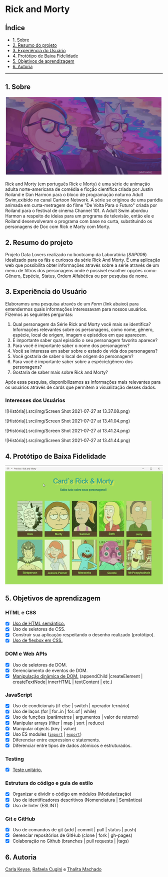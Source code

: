 # Rick and Morty

## Índice

- [1. Sobre](#1-sobre)
- [2. Resumo do projeto](#2-resumo-do-projeto)
- [3. Experiência do Usuário](#3-experiência-do-usuário)
- [4. Protótipo de Baixa Fidelidade](#5-protótipo-de-baixa-fidelidade)
- [5. Objetivos de aprendizagem](#6-objetivos-de-aprendizagem)
- [6. Autoria](#6-autoria)


---

## 1. Sobre

![Alt text](src/img/intro.png)

Rick and Morty (em português Rick e Morty) é uma série de animação adulta norte-americana de comédia e ficção científica criada por Justin Roiland e Dan Harmon para o bloco de programação noturno Adult Swim,exibido no canal Cartoon Network.
A série se originou de uma paródia animada em curta-metragem do filme "De Volta Para o Futuro" criada por Roiland para o festival de cinema Channel 101. A Adult Swim abordou Harmon a respeito de ideias para um programa de televisão, então ele e Roiland desenvolveram o programa com base no curta, substituindo os personagens de Doc com Rick e Marty com Morty.

## 2. Resumo do projeto

Projeto Data Lovers realizado no bootcamp da Laboratória (_SAP006_) idealizado para os fãs e curiosos da série Rick And Morty. É uma aplicação web que possibilita obter informações através sobre a série através de um menu de filtros dos personagens onde é possível escolher opções como: Gênero, Espécie, Status, Ordem Alfabética ou por pesquisa de nome.

## 3. Experiência do Usuário

Elaboramos uma pesquisa através de um _Form_ (link abaixo) para entendermos quais informações interessavam para nossos usuários. Fizemos as seguintes perguntas:

1. Qual personagem da Série Rick and Morty você mais se identifica?
Informações relevantes sobre os personagens, como nome, gênero, espécie, local de origem, imagem e episódios em que aparecem.
2. É importante saber qual episódio o seu personagem favorito aparece?
3. Para você é importante saber o nome dos personagens?
4. Você se interessa em saber sobre o estado de vida dos personagens?
5. Você gostaria de saber o local de origem do personagem?
6. Para você é importante saber sobre a espécie/gênero dos personagens?
7. Gostaria de saber mais sobre Rick and Morty?


Após essa pesquisa, disponibilizamos as informações mais relevantes para os usuários através de cards que permitem a visualização desses dados.

### Interesses dos Usuários

![História](.src/img/Screen Shot 2021-07-27 at 13.37.08.png)

![História](.src/img/Screen Shot 2021-07-27 at 13.41.04.png)

![História](.src/img/Screen Shot 2021-07-27 at 13.41.24.png)

![História](.src/img/Screen Shot 2021-07-27 at 13.41.44.png)

## 4. Protótipo de Baixa Fidelidade

![Protótipo.](src/img/rick_and_morty.gif)

## 5. Objetivos de aprendizagem

### HTML e CSS

- [x] [Uso de HTML semântico.](https://developer.mozilla.org/en-US/docs/Glossary/Semantics#Semantics_in_HTML)
- [x] Uso de seletores de CSS.
- [x] Construir sua aplicação respeitando o desenho realizado (protótipo).
- [x] [Uso de flexbox em CSS.](https://css-tricks.com/snippets/css/a-guide-to-flexbox/)

### DOM e Web APIs

- [x] Uso de seletores de DOM.
- [x] Gerenciamento de eventos de DOM.
- [x] [Manipulação dinâmica de DOM.](https://developer.mozilla.org/pt-BR/docs/DOM/Referencia_do_DOM/Introdu%C3%A7%C3%A3o) (appendChild |createElement | createTextNode| innerHTML | textContent | etc.)

### JavaScript

- [x] Uso de condicionais (if-else | switch | operador ternário)
- [x] Uso de laços (for | for..in | for..of | while)
- [x] Uso de funções (parâmetros | argumentos | valor de retorno)
- [x] Manipular arrays (filter | map | sort | reduce)
- [x] Manipular objects (key | value)
- [x] Uso ES modules ([`import`](https://developer.mozilla.org/en-US/docs/Web/JavaScript/Reference/Statements/import) | [`export`](https://developer.mozilla.org/en-US/docs/Web/JavaScript/Reference/Statements/export))
- [x] Diferenciar entre expression e statements.
- [x] Diferenciar entre tipos de dados atômicos e estruturados.

### Testing

- [x] [Teste unitário.](https://jestjs.io/docs/pt-BR/getting-started)

### Estrutura do código e guia de estilo

- [x] Organizar e dividir o código em módulos (Modularização)
- [x] Uso de identificadores descritivos (Nomenclatura | Semântica)
- [x] Uso de linter (ESLINT)

### Git e GitHub

- [x] Uso de comandos de git (add | commit | pull | status | push)
- [x] Gerenciar repositórios de GitHub (clone | fork | gh-pages)
- [x] Colaboração no Github (branches | pull requests | |tags)

## 6. Autoria

<a href="https://github.com/carlakeyse" target="_blank">Carla Keyse</a>, <a href="https://github.com/RafaelaCugini" target="_blank">Rafaela Cugini</a> e <a href="https://github.com/Thalita1044" target="_blank">Thalita Machado</a>